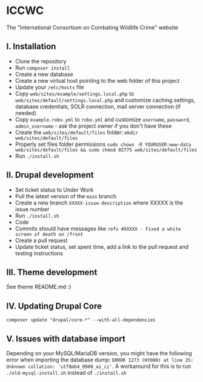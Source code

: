 # ICCWC

The "International Consortium on Combating Wildlife Crime" website

## I. Installation

* Clone the repository
* Run `composer install`
* Create a new database
* Create a new virtual host pointing to the web folder of this project
* Update your `/etc/hosts` file
* Copy `web/sites/example/settings.local.php` to `web/sites/default/settings.local.php` and customize caching settings, database credentials, SOLR connection, mail server connection (if needed)
* Copy `example.robo.yml` to `robo.yml` and customize `username`, `password`, `admin_username` - ask the project owner if you don't have these
* Create the `web/sites/default/files` folder: `mkdir web/sites/default/files`
* Properly set files folder permissions `sudo chown -R YOURUSER:www-data web/sites/default/files && sudo chmod 02775 web/sites/default/files`
* Run `./install.sh`

## II. Drupal development

* Set ticket status to Under Work
* Pull the latest version of the `main` branch
* Create a new branch `XXXXX-issue-description` where XXXXX is the issue number
* Run `./install.sh`
* Code
* Commits should have messages like `refs #XXXXX - Fixed a white screen of death on /front`
* Create a pull request
* Update ticket status, set spent time, add a link to the pull request and testing instructions

## III. Theme development

See theme README.md :)

## IV. Updating Drupal Core

`composer update "drupal/core-*" --with-all-dependencies`

## V. Issues with database import

Depending on your MySQL/MariaDB version, you might have the following error when importing the database dump: `ERROR 1273 (HY000) at line 25: Unknown collation: 'utf8mb4_0900_ai_ci'`. A workaround for this is to run `./old-mysql-install.sh` instead of `./install.sh`
